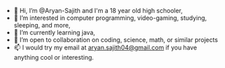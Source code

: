 - 👋 Hi, I’m @Aryan-Sajith and I'm a 18 year old high schooler,
- 👀 I’m interested in computer programming, video-gaming, studying, sleeping, and more,
- 🌱 I’m currently learning java,
- 💞️ I’m open to collaboration on coding, science, math, or similar projects
- 📫 I would try my email at aryan.sajith04@gmail.com if you have anything cool or interesting.

<!---
Aryan-Sajith/Aryan-Sajith is a ✨ special ✨ repository because its `README.md` (this file) appears on your GitHub profile.
You can click the Preview link to take a look at your changes.
--->

